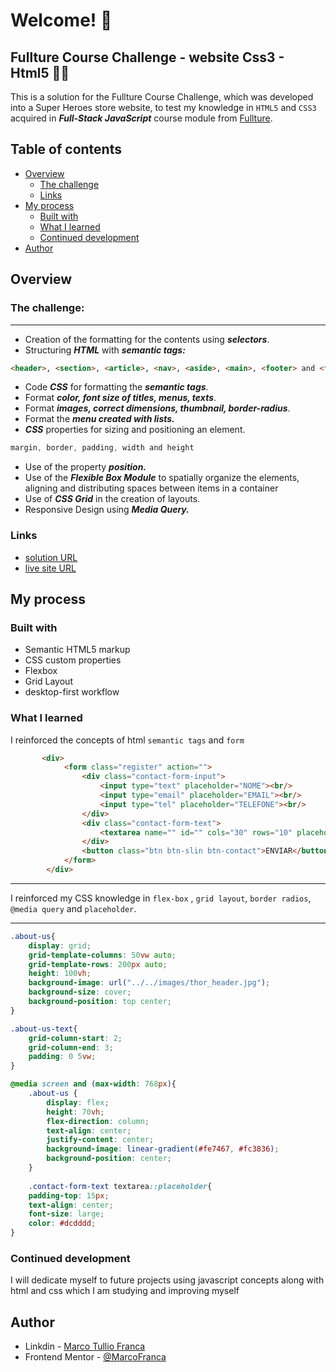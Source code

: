# Welcome! 👋

## Fullture Course Challenge - website Css3 - Html5 🚀🚀

This is a solution for the Fullture Course Challenge, which was developed into a Super Heroes store website, to test my knowledge in `HTML5` and `CSS3` acquired in
_**Full-Stack JavaScript**_ course module from [Fullture](https://www.fullture.com/dev-full-stack/ "link to fullture website").

## Table of contents
- [Overview](#overview)
  - [The challenge](#the-challenge)
  - [Links](#links)
- [My process](#my-process)
  - [Built with](#built-with)
  - [What I learned](#what-i-learned)
  - [Continued development](#continued-development)
- [Author](#author)
##

## Overview

### The challenge:
---

- Creation of the formatting for the contents using _**selectors**_.
- Structuring _**HTML**_ with _**semantic tags:**_
```html
<header>, <section>, <article>, <nav>, <aside>, <main>, <footer> and <figure>
```
- Code _**CSS**_ for formatting the _**semantic tags**_.
- Format _**color, font size of titles, menus, texts**_.
- Format _**images, correct dimensions, thumbnail, border-radius**_.
- Format the _**menu created with lists.**_
- _**CSS**_ properties for sizing and positioning an element.
``` css
margin, border, padding, width and height
```
- Use of the property _**position.**_
- Use of the _**Flexible Box Module**_ to spatially organize the elements, aligning and distributing spaces
between items in a container
- Use of _**CSS Grid**_ in the creation of layouts.
- Responsive Design using _**Media Query.**_

### Links

- [solution URL](https://github.com/MarcoFranca/DesafioFulltureSite.git)
- [live site URL](marcofranca.github.io/DesafioFullturesite/)

## My process

### Built with

- Semantic HTML5 markup
- CSS custom properties
- Flexbox
- Grid Layout
- desktop-first workflow

### What I learned

I reinforced the concepts of html `semantic tags` and `form`

```html
       <div>
            <form class="register" action="">
                <div class="contact-form-input">
                    <input type="text" placeholder="NOME"><br/>
                    <input type="email" placeholder="EMAIL"><br/>
                    <input type="tel" placeholder="TELEFONE"><br/>
                </div>
                <div class="contact-form-text">
                    <textarea name="" id="" cols="30" rows="10" placeholder="Como podemos ajuda-lo?"></textarea>
                </div>
                <button class="btn btn-slin btn-contact">ENVIAR</button>
            </form>
        </div>
  ```
---
I reinforced my CSS knowledge in `flex-box` , `grid layout`, `border radios`, `@media query` and `placeholder`.

---
```css
.about-us{
    display: grid;
    grid-template-columns: 50vw auto;
    grid-template-rows: 200px auto;
    height: 100vh;
    background-image: url("../../images/thor_header.jpg");
    background-size: cover;
    background-position: top center;
}

.about-us-text{
    grid-column-start: 2;
    grid-column-end: 3;
    padding: 0 5vw;
}

@media screen and (max-width: 768px){
    .about-us {
        display: flex;
        height: 70vh;
        flex-direction: column;
        text-align: center;
        justify-content: center;
        background-image: linear-gradient(#fe7467, #fc3836);
        background-position: center;
    }
    
    .contact-form-text textarea::placeholder{
    padding-top: 15px;
    text-align: center;
    font-size: large;
    color: #dcdddd;
}
```

### Continued development

I will dedicate myself to future projects using javascript concepts along with html and css which I am studying and improving myself


## Author

- Linkdin - [Marco Tullio Franca](https://www.linkedin.com/in/marco-franca/)
- Frontend Mentor - [@MarcoFranca](https://www.frontendmentor.io/profile/MarcoFranca)

